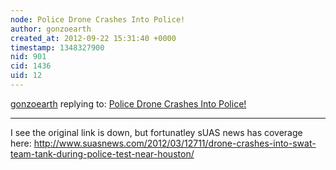 ```yaml
---
node: Police Drone Crashes Into Police!
author: gonzoearth
created_at: 2012-09-22 15:31:40 +0000
timestamp: 1348327900
nid: 901
cid: 1436
uid: 12
---
```




[gonzoearth](../profile/gonzoearth) replying to: [Police Drone Crashes Into Police!](../notes/gonzoearth/3-7-2012/police-drone-crashes-police)

----
I see the original link is down, but fortunatley sUAS news has coverage here:
http://www.suasnews.com/2012/03/12711/drone-crashes-into-swat-team-tank-during-police-test-near-houston/